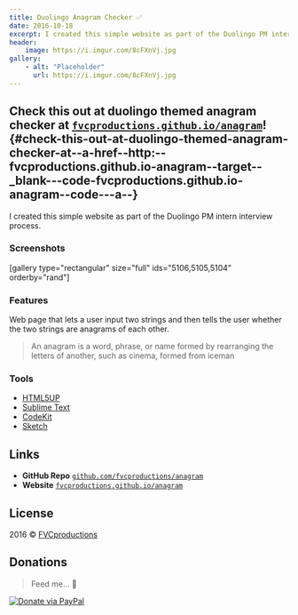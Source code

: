 ```yaml
---
title: Duolingo Anagram Checker ✅
date: 2016-10-18
excerpt: I created this simple website as part of the Duolingo PM intern interview process.
header:
    image: https://i.imgur.com/8cFXnVj.jpg
gallery:
    - alt: "Placeholder"
      url: https://i.imgur.com/8cFXnVj.jpg
---
```


Check this out at duolingo themed anagram checker at [`fvcproductions.github.io/anagram`](https://fvcproductions.github.io/anagram)! {#check-this-out-at-duolingo-themed-anagram-checker-at--a-href--http:--fvcproductions.github.io-anagram--target--_blank---code-fvcproductions.github.io-anagram--code---a--}
-----------------------------------

I created this simple website as part of the Duolingo PM intern
interview process.

### Screenshots

\[gallery type="rectangular" size="full" ids="5106,5105,5104"
orderby="rand"\]

### Features

Web page that lets a user input two strings and then tells the user
whether the two strings are anagrams of each other.

> An anagram is a word, phrase, or name formed by rearranging the
> letters of another, such as cinema, formed from iceman

### Tools

- [HTML5UP](https://html5up.net)
- [Sublime Text](https://github.com/fvcproductions/Sublime)
- [CodeKit](https://incident57.com/codekit/)
- [Sketch](https://www.sketchapp.com/)

Links
-----

-   **GitHub Repo**
    [`github.com/fvcproductions/anagram`](https://github.com/fvcproductions/anagram)
-   **Website**
    [`fvcproductions.github.io/anagram`](https://fvcproductions.github.io/anagram)

License
-------

2016 © [FVCproductions](https://fvcproductions.com)

Donations
---------

> Feed me… 🍕

[![Donate via
PayPal](https://raw.github.com/xioTechnologies/PayPal-Button/master/PayPal%20Button.png)](https://paypal.me/fvcproductions)
